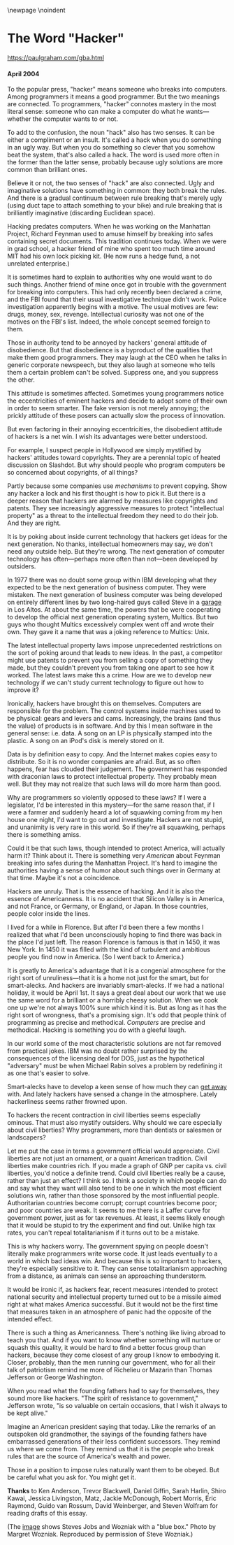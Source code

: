 \newpage
\noindent

The Word "Hacker"
=================


  

<https://paulgraham.com/gba.html>
  

#### April 2004


  

  

 To the popular press, "hacker" means someone who breaks
into computers. Among programmers it means a good programmer.
But the two meanings are connected. To programmers,
"hacker" connotes mastery in the most literal sense: someone
who can make a computer do what he wants—whether the computer
wants to or not.
   

  

 To add to the confusion, the noun "hack" also has two senses. It can
be either a compliment or an insult. It's called a hack when
you do something in an ugly way. But when you do something
so clever that you somehow beat the system, that's also
called a hack. The word is used more often in the former than
the latter sense, probably because ugly solutions are more
common than brilliant ones.
   

  

 Believe it or not, the two senses of "hack" are also
connected. Ugly and imaginative solutions have something in
common: they both break the rules. And there is a gradual
continuum between rule breaking that's merely ugly (using
duct tape to attach something to your bike) and rule breaking
that is brilliantly imaginative (discarding Euclidean space).
   

  

 Hacking predates computers. When he
was working on the Manhattan Project, Richard Feynman used to
amuse himself by breaking into safes containing secret documents.
This tradition continues today.
When we were in grad school, a hacker friend of mine who spent too much
time around MIT had
his own lock picking kit.
(He now runs a hedge fund, a not unrelated enterprise.)
   

  

 It is sometimes hard to explain to authorities why one would
want to do such things.
Another friend of mine once got in trouble with the government for
breaking into computers. This had only recently been declared
a crime, and the FBI found that their usual investigative
technique didn't work. Police investigation apparently begins with
a motive. The usual motives are few: drugs, money, sex,
revenge. Intellectual curiosity was not one of the motives on
the FBI's list. Indeed, the whole concept seemed foreign to
them.
   

  

 Those in authority tend to be annoyed by hackers'
general attitude of disobedience. But that disobedience is
a byproduct of the qualities that make them good programmers.
They may laugh at the CEO when he talks in generic corporate
newspeech, but they also laugh at someone who tells them
a certain problem can't be solved.
Suppress one, and you suppress the other.
   

  

 This attitude is sometimes affected. Sometimes young programmers
notice the eccentricities of eminent hackers and decide to
adopt some of their own in order to seem smarter.
The fake version is not merely
annoying; the prickly attitude of these posers
can actually slow the process of innovation.
   

  

 But even factoring in their annoying eccentricities,
the disobedient attitude of hackers is a net win. I wish its
advantages were better understood.
   

  

 For example, I suspect people in Hollywood are
simply mystified by
hackers' attitudes toward copyrights. They are a perennial
topic of heated discussion on Slashdot.
But why should people who program computers
be so concerned about copyrights, of all things?
   

  

 Partly because some companies use
 *mechanisms* 
 to prevent
copying. Show any hacker a lock and his first thought is
how to pick it. But there is a deeper reason that
hackers are alarmed by measures like copyrights and patents.
They see increasingly aggressive measures to protect
"intellectual property"
as a threat to the intellectual
freedom they need to do their job.
And they are right.
   

  

 It is by poking about inside current technology that
hackers get ideas for the next generation. No thanks,
intellectual homeowners may say, we don't need any
outside help. But they're wrong.
The next generation of computer technology has
often—perhaps more often than not—been developed by outsiders.
   

  

 In 1977 there was no doubt some group within IBM developing
what they expected to be
the next generation of business computer. They were mistaken.
The next generation of business computer was
being developed on entirely different lines by two long\-haired
guys called Steve in a
 [garage](https://paulgraham.com/garage.html) 
 in Los Altos. At about the
same time, the powers that be
were cooperating to develop the
official next generation operating system, Multics.
But two guys who thought Multics excessively complex went off
and wrote their own. They gave it a name that
was a joking reference to Multics: Unix.
   

  

 The latest intellectual property laws impose
unprecedented restrictions on the sort of poking around that
leads to new ideas. In the past, a competitor might use patents
to prevent you from selling a copy of something they
made, but they couldn't prevent you from
taking one apart to see how it worked. The latest
laws make this a crime. How are we
to develop new technology if we can't study current
technology to figure out how to improve it?
   

  

 Ironically, hackers have brought this on themselves.
Computers are responsible for the problem. The control systems
inside machines used to be physical: gears and levers and cams.
Increasingly, the brains (and thus the value) of products is
in software. And by this I mean software in the general sense:
i.e. data. A song on an LP is physically stamped into the
plastic. A song on an iPod's disk is merely stored on it.
   

  

 Data is by definition easy to copy. And the Internet
makes copies easy to distribute. So it is no wonder
companies are afraid. But, as so often happens, fear has
clouded their judgement. The government has responded
with draconian laws to protect intellectual property.
They probably mean well. But
they may not realize that such laws will do more harm
than good.
   

  

 Why are programmers so violently opposed to these laws?
If I were a legislator, I'd be interested in this
mystery—for the same reason that, if I were a farmer and suddenly
heard a lot of squawking coming from my hen house one night,
I'd want to go out and investigate. Hackers are not stupid,
and unanimity is very rare in this world.
So if they're all squawking, 
perhaps there is something amiss.
   

  

 Could it be that such laws, though intended to protect America,
will actually harm it? Think about it. There is something
very
 *American* 
 about Feynman breaking into safes during
the Manhattan Project. It's hard to imagine the authorities
having a sense of humor about such things over
in Germany at that time. Maybe it's not a coincidence.
   

  

 Hackers are unruly. That is the essence of hacking. And it
is also the essence of Americanness. It is no accident
that Silicon Valley
is in America, and not France, or Germany,
or England, or Japan. In those countries, people color inside
the lines.
   

  

 I lived for a while in Florence. But after I'd been there
a few months I realized that what I'd been unconsciously hoping
to find there was back in the place I'd just left.
The reason Florence is famous is that in 1450, it was New York.
In 1450 it was filled with the kind of turbulent and ambitious
people you find now in America. (So I went back to America.)
   

  

 It is greatly to America's advantage that it is
a congenial atmosphere for the right sort of unruliness—that
it is a home not just for the smart, but for smart\-alecks.
And hackers are invariably smart\-alecks. If we had a national
holiday, it would be April 1st. It says a great deal about
our work that we use the same word for a brilliant or a
horribly cheesy solution. When we cook one up we're not
always 100% sure which kind it is. But as long as it has
the right sort of wrongness, that's a promising sign.
It's odd that people
think of programming as precise and methodical.
 *Computers* 
 are precise and methodical. Hacking is something you do
with a gleeful laugh.
   

  

 In our world some of the most characteristic solutions
are not far removed from practical
jokes. IBM was no doubt rather surprised by the consequences
of the licensing deal for DOS, just as the hypothetical
"adversary" must be when Michael Rabin solves a problem by
redefining it as one that's easier to solve.
   

  

 Smart\-alecks have to develop a keen sense of how much they
can
 [get away](https://paulgraham.com/say.html) 
 with. And lately hackers 
have sensed a change
in the atmosphere.
Lately hackerliness seems rather frowned upon.
   

  

 To hackers the recent contraction in civil liberties seems
especially ominous. That must also mystify outsiders. 
Why should we care especially about civil
liberties? Why programmers, more than
dentists or salesmen or landscapers?
   

  

 Let me put the case in terms a government official would appreciate.
Civil liberties are not just an ornament, or a quaint
American tradition. Civil liberties make countries rich.
If you made a graph of
GNP per capita vs. civil liberties, you'd notice a definite
trend. Could civil liberties really be a cause, rather
than just an effect? I think so. I think a society in which
people can do and say what they want will also tend to
be one in which the most efficient solutions win, rather than
those sponsored by the most influential people.
Authoritarian countries become corrupt;
corrupt countries become poor; and poor countries are weak. 
It seems to me there is
a Laffer curve for government power, just as for
tax revenues. At least, it seems likely enough that it
would be stupid to try the experiment and find out. Unlike
high tax rates, you can't repeal totalitarianism if it
turns out to be a mistake.
   

  

 This is why hackers worry. The government spying on people doesn't
literally make programmers write worse code. It just leads
eventually to a world in which bad ideas win. And because
this is so important to hackers, they're especially sensitive
to it. They can sense totalitarianism approaching from a
distance, as animals can sense an approaching 
thunderstorm.
   

  

 It would be ironic if, as hackers fear, recent measures
intended to protect national security and intellectual property
turned out to be a missile aimed right at what makes 
America successful. But it would not be the first time that
measures taken in an atmosphere of panic had
the opposite of the intended effect.
   

  

 There is such a thing as Americanness.
There's nothing like living abroad to teach you that. 
And if you want to know whether something will nurture or squash
this quality, it would be hard to find a better focus
group than hackers, because they come closest of any group
I know to embodying it. Closer, probably, than
the men running our government,
who for all their talk of patriotism
remind me more of Richelieu or Mazarin
than Thomas Jefferson or George Washington.
   

  

 When you read what the founding fathers had to say for
themselves, they sound more like hackers.
"The spirit of resistance to government,"
Jefferson wrote, "is so valuable on certain occasions, that I wish
it always to be kept alive."
   

  

 Imagine an American president saying that today.
Like the remarks of an outspoken old grandmother, the sayings of
the founding fathers have embarrassed generations of
their less confident successors. They remind us where we come from.
They remind us that it is the people who break rules that are
the source of America's wealth and power.
   

  

 Those in a position to impose rules naturally want them to be
obeyed. But be careful what you ask for. You might get it.
   

  

  

  

  

  

**Thanks** 
 to Ken Anderson, Trevor Blackwell, Daniel Giffin, 
Sarah Harlin, Shiro Kawai, Jessica Livingston, Matz, 
Jackie McDonough, Robert Morris, Eric Raymond, Guido van Rossum,
David Weinberger, and
Steven Wolfram for reading drafts of this essay.
   

  

 (The
 [image](https://paulgraham.com/bluebox.html) 
 shows Steves Jobs and Wozniak 
with a "blue box."
Photo by Margret Wozniak. Reproduced by permission of Steve
Wozniak.)
   

  

  



